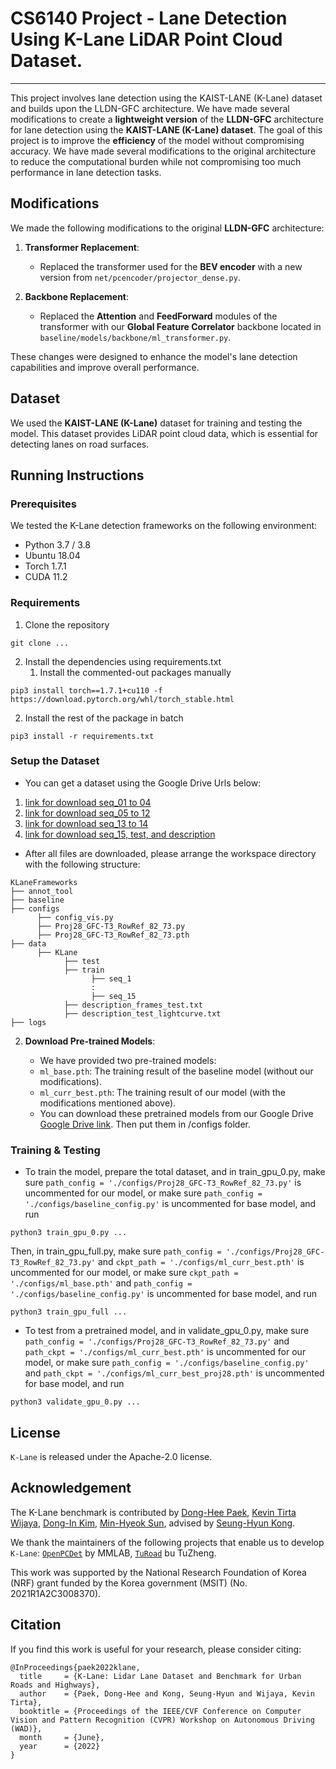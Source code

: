 # CS6140 Project - Lane Detection Using K-Lane LiDAR Point Cloud Dataset. 
---
This project involves lane detection using the KAIST-LANE (K-Lane) dataset and builds upon the LLDN-GFC architecture. We have made several modifications to create a **lightweight version** of the **LLDN-GFC** architecture for lane detection using the **KAIST-LANE (K-Lane) dataset**. The goal of this project is to improve the **efficiency** of the model without compromising accuracy. We have made several modifications to the original architecture to reduce the computational burden while not compromising too much performance in lane detection tasks.

## Modifications

We made the following modifications to the original **LLDN-GFC** architecture:

1. **Transformer Replacement**:
   - Replaced the transformer used for the **BEV encoder** with a new version from `net/pcencoder/projector_dense.py`.
   
2. **Backbone Replacement**:
   - Replaced the **Attention** and **FeedForward** modules of the transformer with our **Global Feature Correlator** backbone located in `baseline/models/backbone/ml_transformer.py`.

These changes were designed to enhance the model's lane detection capabilities and improve overall performance.


## Dataset
We used the **KAIST-LANE (K-Lane)** dataset for training and testing the model. This dataset provides LiDAR point cloud data, which is essential for detecting lanes on road surfaces.


## Running Instructions

### Prerequisites

We tested the K-Lane detection frameworks on the following environment:
* Python 3.7 / 3.8
* Ubuntu 18.04
* Torch 1.7.1
* CUDA 11.2


### Requirements

1. Clone the repository
```
git clone ...
```

2. Install the dependencies using requirements.txt
   1. Install the commented-out packages manually
```
pip3 install torch==1.7.1+cu110 -f https://download.pytorch.org/whl/torch_stable.html
```
   2. Install the rest of the package in batch
```
pip3 install -r requirements.txt
```

### Setup the Dataset

* You can get a dataset using the Google Drive Urls below:

1. <a href="https://drive.google.com/drive/folders/1NE9DT8wZSbkL95Z9bQWm22EjGRb9SsYM?usp=sharing" title="K-Lane Dataset">link for download seq_01 to 04</a> 
2. <a href="https://drive.google.com/drive/folders/1YBz5iaDLAcTH5IOjpaMrLt2iFu2m_Ui_?usp=sharing" title="K-Lane Dataset">link for download seq_05 to 12</a>
3. <a href="https://drive.google.com/drive/folders/1dUIYuOhnKwM1Uf5Q-nC0X0piCZFL8zCQ?usp=sharing" title="K-Lane Dataset">link for download seq_13 to 14</a>
4. <a href="https://drive.google.com/drive/folders/12aLITzR_tE8eVi-Q4OWoomX9VR3Olea7?usp=sharing" title="K-Lane Dataset">link for download seq_15, test, and     description</a>

* After all files are downloaded, please arrange the workspace directory with the following structure:
```
KLaneFrameworks
├── annot_tool
├── baseline 
├── configs
      ├── config_vis.py
      ├── Proj28_GFC-T3_RowRef_82_73.py
      ├── Proj28_GFC-T3_RowRef_82_73.pth
├── data
      ├── KLane
            ├── test
            ├── train
                  ├── seq_1
                  :
                  ├── seq_15
            ├── description_frames_test.txt
            ├── description_test_lightcurve.txt
├── logs
```
2. **Download Pre-trained Models**:

   * We have provided two pre-trained models:
   - `ml_base.pth`: The training result of the baseline model (without our modifications).
   - `ml_curr_best.pth`: The training result of our model (with the modifications mentioned above).

   * You can download these pretrained models from our Google Drive [Google Drive link](https://drive.google.com/drive/u/0/folders/1N3_2hsOI_295krR_cEMITu_RAbtyVbCJ). Then put them in /configs folder.

### Training & Testing

* To train the model, prepare the total dataset, and in train_gpu_0.py, make sure `path_config = './configs/Proj28_GFC-T3_RowRef_82_73.py'` is uncommented for our model, or make sure `path_config = './configs/baseline_config.py'` is uncommented for base model, and run
```
python3 train_gpu_0.py ...
```
Then, in train_gpu_full.py, make sure `path_config = './configs/Proj28_GFC-T3_RowRef_82_73.py'` and `ckpt_path = './configs/ml_curr_best.pth'` is uncommented for our model, or make sure `ckpt_path = './configs/ml_base.pth'` and `path_config = './configs/baseline_config.py'` is uncommented for base model, and run
```
python3 train_gpu_full ...
```
* To test from a pretrained model, and in validate_gpu_0.py, make sure `path_config = './configs/Proj28_GFC-T3_RowRef_82_73.py'` and `path_ckpt = './configs/ml_curr_best.pth'` is uncommented for our model, or make sure `path_config = './configs/baseline_config.py'` and `path_ckpt = './configs/ml_curr_best_proj28.pth'` is uncommented for base model, and run
```
python3 validate_gpu_0.py ...
```

## License
`K-Lane` is released under the Apache-2.0 license.

## Acknowledgement
The K-Lane benchmark is contributed by [Dong-Hee Paek](http://ave.kaist.ac.kr/bbs/board.php?bo_table=sub1_2&wr_id=5), [Kevin Tirta Wijaya](https://www.ktirta.xyz/), [Dong-In Kim](http://ave.kaist.ac.kr/bbs/board.php?bo_table=sub1_2&wr_id=13), [Min-Hyeok Sun](http://ave.kaist.ac.kr/bbs/board.php?bo_table=sub1_2&wr_id=14), advised by [Seung-Hyun Kong](http://ave.kaist.ac.kr/bbs/board.php?bo_table=sub1_1).

We thank the maintainers of the following projects that enable us to develop `K-Lane`:
[`OpenPCDet`](https://github.com/open-mmlab/OpenPCDet) by MMLAB, [`TuRoad`](https://github.com/Turoad/lanedet) bu TuZheng.

This work was supported by the National Research Foundation of Korea (NRF) grant funded by the Korea government (MSIT) (No. 2021R1A2C3008370).

## Citation

If you find this work is useful for your research, please consider citing:
```
@InProceedings{paek2022klane,
  title     = {K-Lane: Lidar Lane Dataset and Benchmark for Urban Roads and Highways},
  author    = {Paek, Dong-Hee and Kong, Seung-Hyun and Wijaya, Kevin Tirta},
  booktitle = {Proceedings of the IEEE/CVF Conference on Computer Vision and Pattern Recognition (CVPR) Workshop on Autonomous Driving (WAD)},
  month     = {June},
  year      = {2022}
}
```

